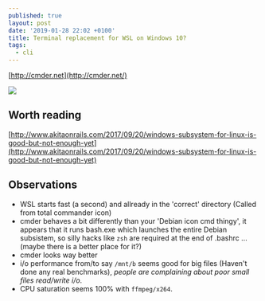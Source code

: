 ```yaml
---
published: true
layout: post
date: '2019-01-28 22:02 +0100'
title: Terminal replacement for WSL on Windows 10?
tags:
  - cli
---
```

[http://cmder.net](http://cmder.net/)

![](https://cdn.scrot.moe/images/2019/01/29/cmder.png)

## Worth reading  
[http://www.akitaonrails.com/2017/09/20/windows-subsystem-for-linux-is-good-but-not-enough-yet](http://www.akitaonrails.com/2017/09/20/windows-subsystem-for-linux-is-good-but-not-enough-yet)

## Observations  
- WSL starts fast (a second) and allready in the 'correct' directory (Called from total commander icon)
- cmder behaves a bit differently than your 'Debian icon cmd thingy', it appears that it runs bash.exe which launches the entire Debian subsistem, so silly hacks like `zsh` are required at the end of .bashrc ... (maybe there is a better place for it?)
- cmder looks way better
- i/o performance from/to say `/mnt/b` seems good for big files (Haven't done any real benchmarks), *people are complaining about poor small files read/write i/o*.
- CPU saturation seems 100% with `ffmpeg/x264`.
